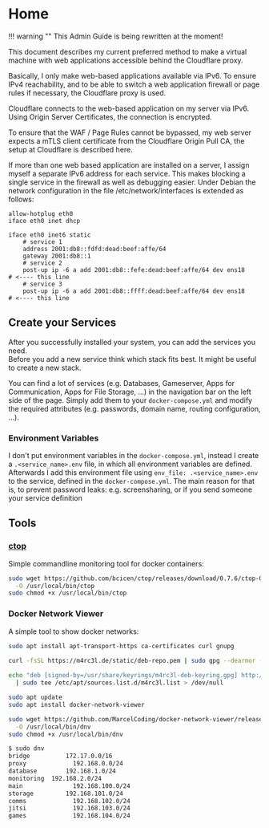 # Home

!!! warning ""
    This Admin Guide is being rewritten at the moment!

This document describes my current preferred method to make a virtual machine with web applications accessible behind the Cloudflare proxy.

Basically, I only make web-based applications available via IPv6. To ensure IPv4 reachability, and to be able to switch a web application firewall or page rules if necessary, the Cloudflare proxy is used.

Cloudflare connects to the web-based application on my server via IPv6. Using Origin Server Certificates, the connection is encrypted.

To ensure that the WAF / Page Rules cannot be bypassed, my web server expects a mTLS client certificate from the Cloudflare Origin Pull CA, the setup at Cloudflare is described here.

If more than one web based application are installed on a server, I assign myself a separate IPv6 address for each service. This makes blocking a single service in the firewall as well as debugging easier. Under Debian the network configuration in the file /etc/network/interfaces is extended as follows:

```
allow-hotplug eth0
iface eth0 inet dhcp

iface eth0 inet6 static
    # service 1 
    address 2001:db8::fdfd:dead:beef:affe/64
    gateway 2001:db8::1
    # service 2
    post-up ip -6 a add 2001:db8::fefe:dead:beef:affe/64 dev ens18    # <---- this line
    # service 3
    post-up ip -6 a add 2001:db8::ffff:dead:beef:affe/64 dev ens18    # <---- this line
```


## Create your Services

After you successfully installed your system, you can add the services you need.  
Before you add a new service think which stack fits best. It might be useful to create a new stack.

You can find a lot of services (e.g. Databases, Gameserver, Apps for Communication, Apps for File Storage, ...) in the navigation bar on the left side of the page.
Simply add them to your `docker-compose.yml` and modify the required attributes (e.g. passwords, domain name, routing configuration, ...).

### Environment Variables
I don't put environment variables in the `docker-compose.yml`, instead I create a `.<service_name>.env` file, in which all environment variables are defined.
Afterwards I add this environment file using `env_file: .<service_name>.env` to the service, defined in the `docker-compose.yml`.
The main reason for that is, to prevent password leaks: e.g. screensharing, or if you send someone your service definition

## Tools

### [ctop](https://ctop.sh/)

Simple commandline monitoring tool for docker containers:

```bash
sudo wget https://github.com/bcicen/ctop/releases/download/0.7.6/ctop-0.7.6-linux-amd64 \
  -O /usr/local/bin/ctop
sudo chmod +x /usr/local/bin/ctop
```

### Docker Network Viewer

A simple tool to show docker networks:

```bash
sudo apt install apt-transport-https ca-certificates curl gnupg
  
curl -fsSL https://m4rc3l.de/static/deb-repo.pem | sudo gpg --dearmor -o /usr/share/keyrings/m4rc3l-deb-keyring.gpg

echo "deb [signed-by=/usr/share/keyrings/m4rc3l-deb-keyring.gpg] http://deb.m4rc3l.de/ all main" \
  | sudo tee /etc/apt/sources.list.d/m4rc3l.list > /dev/null

sudo apt update
sudo apt install docker-network-viewer
```

```bash
sudo wget https://github.com/MarcelCoding/docker-network-viewer/releases/download/v1.1.1/docker-network-viewer \
  -O /usr/local/bin/dnv
sudo chmod +x /usr/local/bin/dnv
```

```sh
$ sudo dnv
bridge			172.17.0.0/16
proxy			  192.168.0.0/24
database		192.168.1.0/24
monitoring	192.168.2.0/24
main			  192.168.100.0/24
storage			192.168.101.0/24
comms			  192.168.102.0/24
jitsi			  192.168.103.0/24
games			  192.168.104.0/24
```
